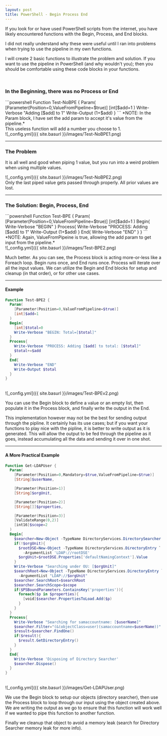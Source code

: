```yaml
---
layout: post
title: PowerShell - Begin Process End
---
```

<p>
If you look for or have used PowerShell scripts from the internet, you have likely encountered functions with the Begin, Process, and End blocks.
</p>

<p>
I did not really understand why these were useful until I ran into problems
when trying to use the pipeline in my own functions.

I will create 2 basic functions to illustrate the problem and solution.
If you want to use the pipeline in PowerShell (and why wouldn't you); then you should be comfortable using these code blocks in your functions.
</p>
<br>

### In the Beginning, there was no Process or End
<p></p>
```powershell
Function Test-NoBPE {
  Param(
    [Parameter(Position=0,ValueFromPipeline=$true)]
    [int]$add=1
  )
  Write-Verbose "Adding [$add] to 1"
  Write-Output (1+$add)
}
```
*NOTE: In the Param block, I have set the add param to accept it's value from the pipeline.*
<br>
This useless function will add a number you choose to 1.
<br>
![_config.yml]({{ site.basurl }}/images/Test-NoBPE1.png) 

----

### The Problem
<p>
It is all well and good when piping 1 value,
but you run into a weird problem when using multiple values.
</p>
![_config.yml]({{ site.basurl }}/images/Test-NoBPE2.png) 

<br>
Only the last piped value gets passed through properly.
All prior values are lost.
<br>

----

### The Solution: Begin, Process, End
<p></p>
```powershell
Function Test-BPE {
  Param(
    [Parameter(Position=0,ValueFromPipeline=$true)]
    [int]$add=1
  )
  Begin{
    Write-Verbose "BEGIN"
  }
  Process{
    Write-Verbose "PROCESS: Adding [$add] to 1"
    Write-Output (1+$add)
  }
  End{
    Write-Verbose "END"
  }
}
```
*NOTE: Again, ValueFromPipeine is true, allowing the add param to get input from the pipeline.*
<br>
![_config.yml]({{ site.basurl }}/images/Test-BPE2.png) 
<p>
Much better.
As you can see, the Process block is acting more-or-less like a Foreach loop.
Begin runs once, and End runs once.  
Process will iterate over all the input values.
We can utilize the Begin and End blocks for setup and cleanup (in that order),
or for other use cases.
</p>

----

#### Example
```powershell
Function Test-BPE2 {
  Param(
    [Parameter(Position=0,ValueFromPipeline=$true)]
    [int]$add=1
  )
  Begin{
    [int]$total=0
    Write-Verbose "BEGIN: Total=[$total]"
  }
  Process{
    Write-Verbose "PROCESS: Adding [$add] to total: [$total]"
    $total+=$add
  }
  End{
    Write-Verbose "END"
    Write-Output $total
  }
}
```
<br>
![_config.yml]({{ site.basurl }}/images/Test-BPEv2.png) 
<br>

<p>
You can use the Begin block to define a value or an empty list,
then populate it in the Process block, and finally write the output in the End.
</p>
<p>
This implementation however may not be the best for sending
output through the pipline. 
It certainly has its use cases; 
but if you want your functions to play nice with the pipline,
it is better to write output as it is generated.
This will allow the output to be fed through the pipeline as it goes, 
instead accumulating all the data and sending it over in one shot.
</p>

----

#### A More Practical Example
```powershell
Function Get-LDAPUser {
  Param(
    [Parameter(Position=0,Mandatory=$true,ValueFromPipeline=$true)]
    [String]$userName,

    [Parameter(Position=1)]
    [String]$orgUnit,

    [Parameter(Position=2)]
    [String[]]$properties,

    [Parameter(Position=3)]
    [ValidateRange(0,2)]
    [int16]$scope=2
  )
  Begin{
    $searcher=New-Object -TypeName DirectoryServices.DirectorySearcher
    if(!$orgUnit){
      $rootDSE=New-Object -TypeName DirectoryServices.DirectoryEntry `
        -ArgumentList 'LDAP://rootDSE'
      $orgUnit=$rootDSE.Properties['defaultNamingContext'].Value
    }
    Write-Verbose "Searching under OU: [$orgUnit]"
    $searchRoot=New-Object -TypeName DirectoryServices.DirectoryEntry `
      -ArgumentList "LDAP://$orgUnit"
    $searcher.SearchRoot=$searchRoot
    $searcher.SearchScope=$scope
    if($PSBoundParameters.ContainsKey('properties')){
      foreach($p in $properties){
        [void]$searcher.PropertiesToLoad.Add($p)
      }
    }
  }
  Process{
    Write-Verbose "Searching for samaccountname: [$userName]"
    $searcher.Filter="(&(objectClass=user)(samaccountname=$userName))"
    $result=$searcher.FindOne()
    if($result){
      $result.GetDirectoryEntry()
    }
  }
  End{
    Write-Verbose 'Disposing of Directory Searcher'
    $searcher.Dispose()
  }
}
```
<br>
![_config.yml]({{ site.basurl }}/images/Get-LDAPUser.png) 

<p>
We use the Begin block to setup our objects (directory searcher),
then use the Process block to loop through 
our input using the object created above.
We are writing the output as we go to ensure that this function
will work well if we wanted to pipe this function to another function.
</p>
<p>
Finally we cleanup that object to avoid a memory leak 
(search for Directory Searcher memory leak for more info).
</p>
